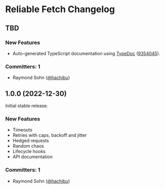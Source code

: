# Reliable Fetch Changelog

## TBD

### New Features

-   Auto-generated TypeScript documentation using [TypeDoc](https://typedoc.org) ([9354045](https://github.com/hachibu/reliable-fetch/commit/9354045b227281bfd887b1f347ce91a6ad3fb5ec)).

### Committers: 1

-   Raymond Sohn ([@hachibu](https://github.com/hachibu))

## 1.0.0 (2022-12-30)

Initial stable release.

### New Features

-   Timeouts
-   Retries with caps, backoff and jitter
-   Hedged requests
-   Random chaos
-   Lifecycle hooks
-   API documentation

### Committers: 1

-   Raymond Sohn ([@hachibu](https://github.com/hachibu))
